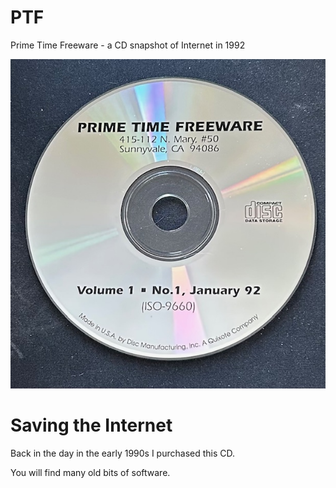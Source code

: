 # PTF
Prime Time Freeware - a CD snapshot of Internet in 1992

![cd image](PTF.jpg)

# Saving the Internet

Back in the day in the early 1990s I purchased this CD.

You will find many old bits of software.
